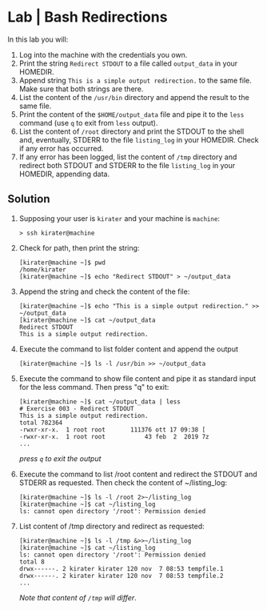 # Lab | Bash Redirections

In this lab you will:

1. Log into the machine with the credentials you own.
2. Print the string `Redirect STDOUT` to a file called `output_data` in your
   HOMEDIR.
3. Append string `This is a simple output redirection.` to the same file.
   Make sure that both strings are there.
4. List the content of the `/usr/bin` directory and append the result to
   the same file.
5. Print the content of the `$HOME/output_data` file and pipe it to the
   `less` command (use `q` to exit from `less` output).
6. List the content of `/root` directory and print the STDOUT to the shell
   and, eventually, STDERR to the file `listing_log` in your HOMEDIR.
   Check if any error has occurred.
7. If any error has been logged, list the content of `/tmp` directory and
   redirect both STDOUT and STDERR to the file `listing_log` in your HOMEDIR,
   appending data.

## Solution

1. Supposing your user is `kirater` and your machine is `machine`:

   ```console
   > ssh kirater@machine
   ```

2. Check for path, then print the string:

   ```console
   [kirater@machine ~]$ pwd
   /home/kirater
   [kirater@machine ~]$ echo "Redirect STDOUT" > ~/output_data
   ```

3. Append the string and check the content of the file:

   ```console
   [kirater@machine ~]$ echo "This is a simple output redirection." >> ~/output_data
   [kirater@machine ~]$ cat ~/output_data
   Redirect STDOUT
   This is a simple output redirection.
   ```

4. Execute the command to list folder content and append the output

   ```console
   [kirater@machine ~]$ ls -l /usr/bin >> ~/output_data
   ```

5. Execute the command to show file content and pipe it as standard input
   for the less command.
   Then press "q" to exit:

   ```console
   [kirater@machine ~]$ cat ~/output_data | less
   # Exercise 003 - Redirect STDOUT
   This is a simple output redirection.
   total 782364
   -rwxr-xr-x.  1 root root       111376 ott 17 09:38 [
   -rwxr-xr-x.  1 root root           43 feb  2  2019 7z
   ...
   ```

   *press `q` to exit the output*

6. Execute the command to list /root content and redirect the STDOUT
   and STDERR as requested.
   Then check the content of ~/listing_log:

   ```console
   [kirater@machine ~]$ ls -l /root 2>~/listing_log
   [kirater@machine ~]$ cat ~/listing_log
   ls: cannot open directory '/root': Permission denied
   ```

7. List content of /tmp directory and redirect as requested:

   ```console
   [kirater@machine ~]$ ls -l /tmp &>>~/listing_log
   [kirater@machine ~]$ cat ~/listing_log
   ls: cannot open directory '/root': Permission denied
   total 8
   drwx------. 2 kirater kirater 120 nov  7 08:53 tempfile.1
   drwx------. 2 kirater kirater 120 nov  7 08:53 tempfile.2
   ...
   ```

   *Note that content of `/tmp` will differ*.
